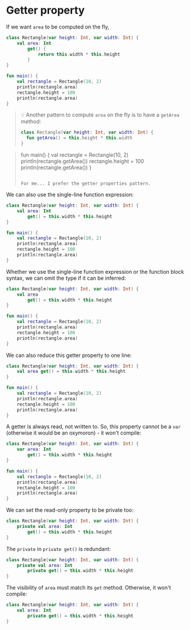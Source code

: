 # Getter property

If we want `area` to be computed on the fly,

```kotlin
class Rectangle(var height: Int, var width: Int) {
	val area: Int
		get() {
			return this.width * this.height
		}
}

fun main() {
	val rectangle = Rectangle(10, 2)
	println(rectangle.area)
	rectangle.height = 100
	println(rectangle.area)
}
```

> 💡 Another pattern to compute `area` on the fly is to have a `getArea` method:
>
> ```kotlin
> class Rectangle(var height: Int, var width: Int) {
> 	fun getArea() = this.height * this.width
> }

> fun main() {
>    val rectangle = Rectangle(10, 2)
>    println(rectangle.getArea())
>    rectangle.height = 100
>    println(rectangle.getArea())
> }
> ```
> 
> For me... I prefer the getter properties pattern.

We can also use the single-line function expression:

```kotlin
class Rectangle(var height: Int, var width: Int) {
	val area: Int
		get() = this.width * this.height
}

fun main() {
	val rectangle = Rectangle(10, 2)
	println(rectangle.area)
	rectangle.height = 100
	println(rectangle.area)
}
```

Whether we use the single-line function expression or the function block syntax, we can omit the type if it can be inferred:

```kotlin
class Rectangle(var height: Int, var width: Int) {
	val area
		get() = this.width * this.height
}

fun main() {
	val rectangle = Rectangle(10, 2)
	println(rectangle.area)
	rectangle.height = 100
	println(rectangle.area)
}
```

We can also reduce this getter property to one line:

```kotlin
class Rectangle(var height: Int, var width: Int) {
	val area get() = this.width * this.height
}

fun main() {
	val rectangle = Rectangle(10, 2)
	println(rectangle.area)
	rectangle.height = 100
	println(rectangle.area)
}
```

A getter is always read, not written to. So, this property cannot be a `var` (otherwise it would be an oxymoron) - it won't compile:

```kotlin
class Rectangle(var height: Int, var width: Int) {
	var area: Int
		get() = this.width * this.height
}

fun main() {
	val rectangle = Rectangle(10, 2)
	println(rectangle.area)
	rectangle.height = 100
	println(rectangle.area)
}
```

We can set the read-only property to be private too:

```kotlin
class Rectangle(var height: Int, var width: Int) {
	private val area: Int
		get() = this.width * this.height
}
```

The `private` in `private get()` is redundant:

```kotlin
class Rectangle(var height: Int, var width: Int) {
	private val area: Int
		private get() = this.width * this.height
}
```

The visibility of `area` must match its `get` method. Otherwise, it won't compile:

```kotlin
class Rectangle(var height: Int, var width: Int) {
	val area: Int
		private get() = this.width * this.height
}
```
